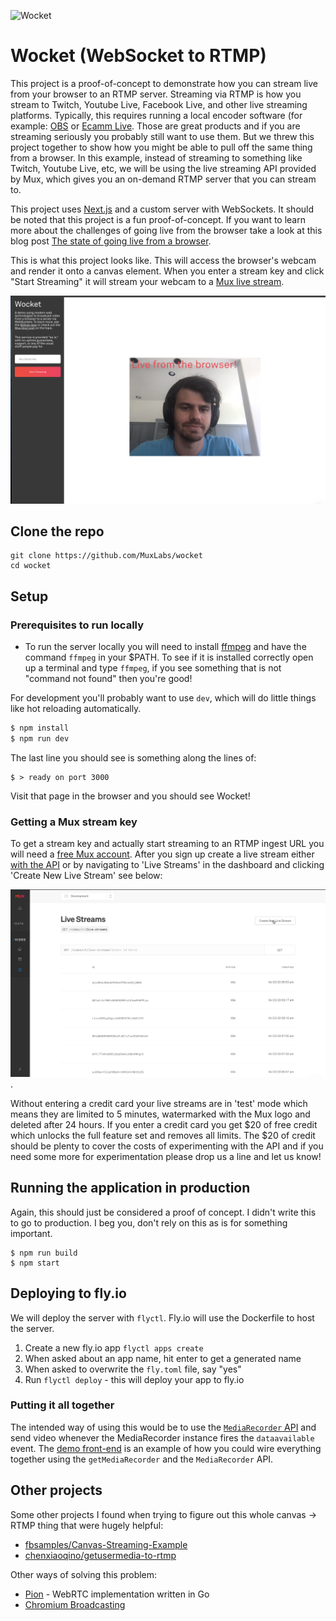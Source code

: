 ![Wocket](https://banner.mux.dev/?text=Wocket)

# Wocket (WebSocket to RTMP)

This project is a proof-of-concept to demonstrate how you can stream live from your browser to an RTMP server. Streaming via RTMP is how you stream to Twitch, Youtube Live, Facebook Live, and other live streaming platforms. Typically, this requires running a local encoder software (for example: [OBS](https://obsproject.com/) or [Ecamm Live](https://www.ecamm.com/mac/ecammlive/). Those are great products and if you are streaming seriously you probably still want to use them. But we threw this project together to show how you might be able to pull off the same thing from a browser. In this example, instead of streaming to something like Twitch, Youtube Live, etc, we will be using the live streaming API provided by Mux, which gives you an on-demand RTMP server that you can stream to.


This project uses [Next.js](https://nextjs.org) and a custom server with WebSockets. It should be noted that this project is a fun proof-of-concept. If you want to learn more about the challenges of going live from the browser take a look at this blog post [The state of going live from a browser](https://mux.com/blog/the-state-of-going-live-from-a-browser/).

This is what this project looks like. This will access the browser's webcam and render it onto a canvas element. When you enter a stream key and click "Start Streaming" it will stream your webcam to a [Mux live stream](https://docs.mux.com/docs/live-streaming).

![Wocket Screenshot](./screenshots/wocket-live-browser-1.png?raw=true)

## Clone the repo

```
git clone https://github.com/MuxLabs/wocket
cd wocket
```

## Setup

### Prerequisites to run locally

  * To run the server locally you will need to install [ffmpeg](https://www.ffmpeg.org/) and have the command `ffmpeg` in your $PATH. To see if it is installed correctly open up a terminal and type `ffmpeg`, if you see something that is not "command not found" then you're good!

For development you'll probably want to use `dev`, which will do little things like hot reloading automatically.

```javascript
$ npm install
$ npm run dev
```

The last line you should see is something along the lines of:

```
$ > ready on port 3000
```

Visit that page in the browser and you should see Wocket!

### Getting a Mux stream key

To get a stream key and actually start streaming to an RTMP ingest URL you will need a [free Mux account](https://dashboard.mux.com/signup?type=video). After you sign up create a live stream either [with the API](https://docs.mux.com/docs/live-streaming) or by navigating to 'Live Streams' in the dashboard and clicking 'Create New Live Stream' see below:

![Mux Dashboard Live Stream](./screenshots/mux-live-stream-dashboard.gif?raw=true).

Without entering a credit card your live streams are in 'test' mode which means they are limited to 5 minutes, watermarked with the Mux logo and deleted after 24 hours. If you enter a credit card you get $20 of free credit which unlocks the full feature set and removes all limits. The $20 of credit should be plenty to cover the costs of experimenting with the API and if you need some more for experimentation please drop us a line and let us know!

## Running the application in production

Again, this should just be considered a proof of concept. I didn't write this to go to production. I beg you, don't rely on this as is for something important.

```
$ npm run build
$ npm start
```

## Deploying to fly.io

We will deploy the server with `flyctl`. Fly.io will use the Dockerfile to host the server.

1. Create a new fly.io app `flyctl apps create`
1. When asked about an app name, hit enter to get a generated name
1. When asked to overwrite the `fly.toml` file, say "yes"
1. Run `flyctl deploy` - this will deploy your app to fly.io


### Putting it all together

The intended way of using this would be to use the [`MediaRecorder` API](https://developer.mozilla.org/en-US/docs/Web/API/MediaStream_Recording_API) and send video whenever the MediaRecorder instance fires the `dataavailable` event. The [demo front-end](pages/index.js) is an example of how you could wire everything together using the `getMediaRecorder` and the `MediaRecorder` API.

## Other projects

Some other projects I found when trying to figure out this whole canvas -> RTMP thing that were hugely helpful:

* [fbsamples/Canvas-Streaming-Example](https://github.com/fbsamples/Canvas-Streaming-Example)
* [chenxiaoqino/getusermedia-to-rtmp](https://github.com/chenxiaoqino/getusermedia-to-rtmp)

Other ways of solving this problem:

* [Pion](https://pion.ly/) - WebRTC implementation written in Go
* [Chromium Broadcasting](https://github.com/muxinc/chromium_broadcast_demo)

